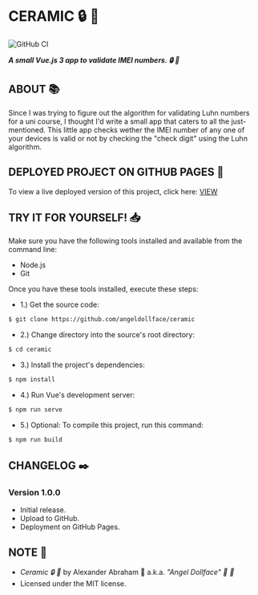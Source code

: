 # CERAMIC :lock: :rocket:

![GitHub CI](https://github.com/angeldollface/ceramic/actions/workflows/vue.yml/badge.svg)

***A small Vue.js 3 app to validate IMEI numbers. :lock: :rocket:***

## ABOUT :books:

Since I was trying to figure out the algorithm for validating Luhn numbers for a uni course, I thought I'd write a small app that caters to all the just-mentioned. This little app checks wether the IMEI number of any one of your devices is valid or not by checking the "check digit" using the Luhn algorithm.


## DEPLOYED PROJECT ON GITHUB PAGES :rocket:

To view a live deployed version of this project, click here: [VIEW](https://angeldollface.art/cermaic)

## TRY IT FOR YOURSELF! :inbox_tray:

Make sure you have the following tools installed and available from the command line:

- Node.js
- Git

Once you have these tools installed, execute these steps:

- 1.) Get the source code:

```bash
$ git clone https://github.com/angeldollface/ceramic
```

- 2.) Change directory into the source's root directory:

```bash
$ cd ceramic
```

- 3.) Install the project's dependencies:

```bash
$ npm install
```

- 4.) Run Vue's development server:

```bash
$ npm run serve
```

- 5.) Optional: To compile this project, run this command:

```bash
$ npm run build
```


## CHANGELOG :black_nib:

### Version 1.0.0

- Initial release.
- Upload to GitHub.
- Deployment on GitHub Pages.

## NOTE :scroll:

- *Ceramic :lock: :rocket:* by Alexander Abraham :black_heart: a.k.a. *"Angel Dollface" :dolls: :ribbon:*
- Licensed under the MIT license.
